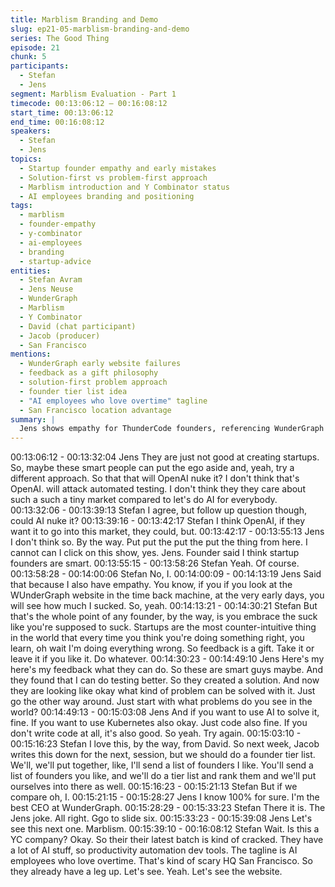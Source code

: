 ```yaml
---
title: Marblism Branding and Demo
slug: ep21-05-marblism-branding-and-demo
series: The Good Thing
episode: 21
chunk: 5
participants:
  - Stefan
  - Jens
segment: Marblism Evaluation - Part 1
timecode: 00:13:06:12 – 00:16:08:12
start_time: 00:13:06:12
end_time: 00:16:08:12
speakers:
  - Stefan
  - Jens
topics:
  - Startup founder empathy and early mistakes
  - Solution-first vs problem-first approach
  - Marblism introduction and Y Combinator status
  - AI employees branding and positioning
tags:
  - marblism
  - founder-empathy
  - y-combinator
  - ai-employees
  - branding
  - startup-advice
entities:
  - Stefan Avram
  - Jens Neuse
  - WunderGraph
  - Marblism
  - Y Combinator
  - David (chat participant)
  - Jacob (producer)
  - San Francisco
mentions:
  - WunderGraph early website failures
  - feedback as a gift philosophy
  - solution-first problem approach
  - founder tier list idea
  - "AI employees who love overtime" tagline
  - San Francisco location advantage
summary: |
  Jens shows empathy for ThunderCode founders, referencing WunderGraph's own early website failures and emphasizing that feedback is a gift. He advises starting with problems rather than solutions. Stefan suggests doing a founder tier list next. They transition to evaluating Marblism, a Y Combinator company from San Francisco with "AI employees who love overtime" branding.
---
```


00:13:06:12 - 00:13:32:04
Jens
They are just not good at creating startups. So, maybe these smart people can put the ego
aside and, yeah, try a different approach. So that that will OpenAI nuke it? I don't think that's
OpenAI. will attack automated testing. I don't think they they care about such a such a tiny
market compared to let's do AI for everybody.
00:13:32:06 - 00:13:39:13
Stefan
I agree, but follow up question though, could AI nuke it?
00:13:39:16 - 00:13:42:17
Stefan
I think OpenAI, if they want it to go into this market, they could, but.
00:13:42:17 - 00:13:55:13
Jens
I don't think so. By the way. Put put the put the put the thing from here. I cannot can I click on
this show, yes. Jens. Founder said I think startup founders are smart.
00:13:55:15 - 00:13:58:26
Stefan
Yeah. Of course.
00:13:58:28 - 00:14:00:06
Stefan
No, I.
00:14:00:09 - 00:14:13:19
Jens
Said that because I also have empathy. You know, if you if you look at the WUnderGraph
website in the time back machine, at the very early days, you will see how much I sucked. So,
yeah.
00:14:13:21 - 00:14:30:21
Stefan
But that's the whole point of any founder, by the way, is you embrace the suck like you're
supposed to suck. Startups are the most counter-intuitive thing in the world that every time you
think you're doing something right, you learn, oh wait I'm doing everything wrong. So feedback
is a gift. Take it or leave it if you like it. Do whatever.
00:14:30:23 - 00:14:49:10
Jens
Here's my here's my feedback what they can do. So these are smart guys maybe. And they
found that I can do testing better. So they created a solution. And now they are looking like okay
what kind of problem can be solved with it. Just go the other way around. Just start with what
problems do you see in the world?
00:14:49:13 - 00:15:03:08
Jens
And if you want to use AI to solve it, fine. If you want to use Kubernetes also okay. Just code
also fine. If you don't write code at all, it's also good. So yeah. Try again.
00:15:03:10 - 00:15:16:23
Stefan
I love this, by the way, from David. So next week, Jacob writes this down for the next, session,
but we should do a founder tier list. We'll, we'll put together, like, I'll send a list of founders I like.
You'll send a list of founders you like, and we'll do a tier list and rank them and we'll put
ourselves into there as well.
00:15:16:23 - 00:15:21:13
Stefan
But if we compare oh, I.
00:15:21:15 - 00:15:28:27
Jens
I know 100% for sure. I'm the best CEO at WunderGraph.
00:15:28:29 - 00:15:33:23
Stefan
There it is. The Jens joke. All right. Ggo to slide six.
00:15:33:23 - 00:15:39:08
Jens
Let's see this next one. Marblism.
00:15:39:10 - 00:16:08:12
Stefan
Wait. Is this a YC company? Okay. So their their latest batch is kind of cracked. They have a lot
of AI stuff, so productivity automation dev tools. The tagline is AI employees who love overtime.
That's kind of scary HQ San Francisco. So they already have a leg up. Let's see. Yeah. Let's
see the website.